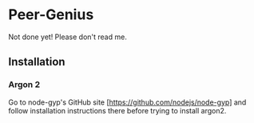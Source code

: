 # Peer-Genius

Not done yet! Please don't read me.

## Installation

### Argon 2

Go to node-gyp's GitHub site [https://github.com/nodejs/node-gyp] and follow installation instructions there before trying to install argon2.
